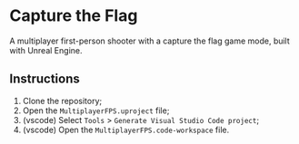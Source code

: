 # Capture the Flag

A multiplayer first-person shooter with a capture the flag game mode, built with Unreal Engine.

## Instructions
1. Clone the repository;
2. Open the `MultiplayerFPS.uproject` file;
3. (vscode) Select `Tools` > `Generate Visual Studio Code project`;
4. (vscode) Open the `MultiplayerFPS.code-workspace` file.